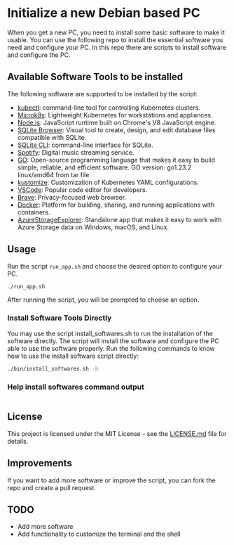 # Initialize a new Debian based PC
When you get a new PC, you need to install some basic software to make it usable. You can use the following repo to install the essential software you need and configure your PC. In this repo there are scripts to install software and configure the PC.

## Available Software Tools to be installed
The following software are supported to be installed by the script:
   - [kubectl](https://kubernetes.io/docs/reference/kubectl/): command-line tool for controlling Kubernetes clusters.
   - [Microk8s](https://microk8s.io/): Lightweight Kubernetes for workstations and appliances.
   - [Node.js](https://nodejs.org/en/): JavaScript runtime built on Chrome's V8 JavaScript engine.
   - [SQLite Browser](https://sqlitebrowser.org/dl/): Visual tool to create, design, and edit database files compatible with SQLite.
   - [SQLite CLI](https://sqlite.org/cli.html): command-line interface for SQLite.
   - [Spotify](https://open.spotify.com/intl-it): Digital music streaming service.
   - [GO](https://golang.org/): Open-source programming language that makes it easy to build simple, reliable, and efficient software. GO version: go1.23.2 linux/amd64 from tar file
   - [kustomize](https://kubectl.docs.kubernetes.io/installation/kustomize/): Customization of Kubernetes YAML configurations.
   - [VSCode](https://code.visualstudio.com/): Popular code editor for developers.
   - [Brave](https://brave.com/): Privacy-focused web browser.
   - [Docker](https://www.docker.com/): Platform for building, sharing, and running applications with containers.
   - [AzureStorageExplorer](https://azure.microsoft.com/en-us/products/storage/storage-explorer): Standalone app that makes it easy to work with Azure Storage data on Windows, macOS, and Linux.

## Usage
Run the script `run_app.sh` and choose the desired option to configure your PC.

```bash
./run_app.sh
```

After running the script, you will be prompted to choose an option. 

### Install Software Tools Directly
You may use the script install_softwares.sh to run the installation of the software directly.
The script will install the software and configure the PC able to use the software properly. 
Run the following commands to know how to use the install software script directly:

```bash
./bin/install_softwares.sh -h
```

### Help install softwares command output
```bash

```

## License
This project is licensed under the MIT License - see the [LICENSE.md](LICENSE.md) file for details.

## Improvements
If you want to add more software or improve the script, you can fork the repo and create a pull request.

## TODO
 - Add more software
 - Add functionality to customize the terminal and the shell
